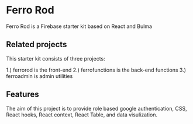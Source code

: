 # Ferro Rod

Ferro Rod is a Firebase starter kit based on React and Bulma

## Related projects

This starter kit consists of three projects:

1.) ferrorod is the front-end
2.) ferrofunctions is the back-end functions
3.) ferroadmin is admin utilities

## Features

The aim of this project is to provide role based google authentication, CSS, React hooks, React context, React Table, and data visulization.
